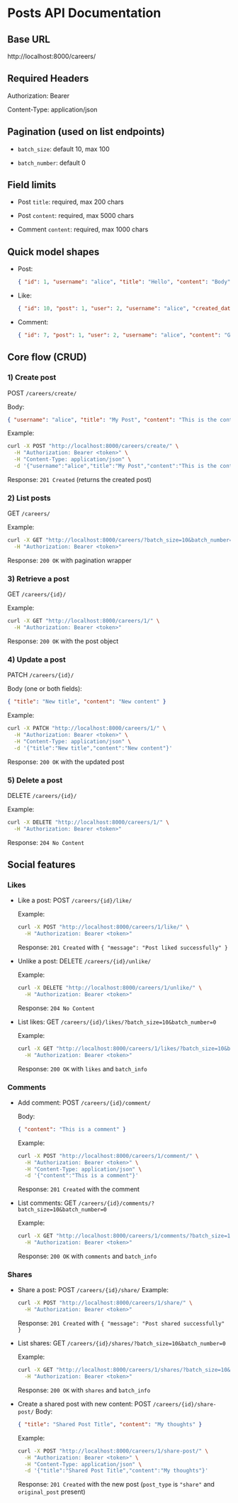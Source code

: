 # Posts API Documentation 



## Base URL

http://localhost:8000/careers/



## Required Headers

Authorization: Bearer <token>

Content-Type: application/json



## Pagination (used on list endpoints)

- `batch_size`: default 10, max 100


- `batch_number`: default 0



## Field limits

- Post `title`: required, max 200 chars


- Post `content`: required, max 5000 chars


- Comment `content`: required, max 1000 chars


## Quick model shapes

* Post:
  ```json
  { "id": 1, "username": "alice", "title": "Hello", "content": "Body", "created_datetime": "2024-01-15T10:30:00Z", "post_type": "post", "original_post": null }
  ```

* Like:
  ```json
  { "id": 10, "post": 1, "user": 2, "username": "alice", "created_datetime": "2024-01-15T10:30:00Z" }
  ```

* Comment:
  ```json
  { "id": 7, "post": 1, "user": 2, "username": "alice", "content": "Great post!", "created_datetime": "2024-01-15T10:30:00Z" }
  ```

## Core flow (CRUD)

### 1) Create post

POST `/careers/create/`

Body:
```json
{ "username": "alice", "title": "My Post", "content": "This is the content" }
```

Example:
```bash
curl -X POST "http://localhost:8000/careers/create/" \
  -H "Authorization: Bearer <token>" \
  -H "Content-Type: application/json" \
  -d '{"username":"alice","title":"My Post","content":"This is the content"}'
```

Response: `201 Created` (returns the created post)

### 2) List posts

GET `/careers/`

Example:
```bash
curl -X GET "http://localhost:8000/careers/?batch_size=10&batch_number=0" \
  -H "Authorization: Bearer <token>"
```

Response: `200 OK` with pagination wrapper

### 3) Retrieve a post

GET `/careers/{id}/`

Example:
```bash
curl -X GET "http://localhost:8000/careers/1/" \
  -H "Authorization: Bearer <token>"
```

Response: `200 OK` with the post object

### 4) Update a post

PATCH `/careers/{id}/`

Body (one or both fields):
```json
{ "title": "New title", "content": "New content" }
```

Example:
```bash
curl -X PATCH "http://localhost:8000/careers/1/" \
  -H "Authorization: Bearer <token>" \
  -H "Content-Type: application/json" \
  -d '{"title":"New title","content":"New content"}'
```

Response: `200 OK` with the updated post

### 5) Delete a post

DELETE `/careers/{id}/`

Example:

```bash
curl -X DELETE "http://localhost:8000/careers/1/" \
  -H "Authorization: Bearer <token>"
```

Response: `204 No Content`

## Social features

### Likes

* Like a post: POST `/careers/{id}/like/`
  
  Example:

  ```bash
  curl -X POST "http://localhost:8000/careers/1/like/" \
    -H "Authorization: Bearer <token>"
  ```

  Response: `201 Created` with `{ "message": "Post liked successfully" }`

* Unlike a post: DELETE `/careers/{id}/unlike/`
  
  Example:

  ```bash
  curl -X DELETE "http://localhost:8000/careers/1/unlike/" \
    -H "Authorization: Bearer <token>"
  ```

  Response: `204 No Content`

* List likes: GET `/careers/{id}/likes/?batch_size=10&batch_number=0`
  
  Example:

  ```bash
  curl -X GET "http://localhost:8000/careers/1/likes/?batch_size=10&batch_number=0" \
    -H "Authorization: Bearer <token>"
  ```

  Response: `200 OK` with `likes` and `batch_info`

### Comments

* Add comment: POST `/careers/{id}/comment/`
  
  Body:

  ```json
  { "content": "This is a comment" }
  ```

  Example:

  ```bash
  curl -X POST "http://localhost:8000/careers/1/comment/" \
    -H "Authorization: Bearer <token>" \
    -H "Content-Type: application/json" \
    -d '{"content":"This is a comment"}'
  ```

  Response: `201 Created` with the comment

* List comments: GET `/careers/{id}/comments/?batch_size=10&batch_number=0`
  
  Example:

  ```bash
  curl -X GET "http://localhost:8000/careers/1/comments/?batch_size=10&batch_number=0" \
    -H "Authorization: Bearer <token>"
  ```

  Response: `200 OK` with `comments` and `batch_info`

### Shares

* Share a post: POST `/careers/{id}/share/`
  Example:

  ```bash
  curl -X POST "http://localhost:8000/careers/1/share/" \
    -H "Authorization: Bearer <token>"
  ```

  Response: `201 Created` with `{ "message": "Post shared successfully" }`

* List shares: GET `/careers/{id}/shares/?batch_size=10&batch_number=0`
  
  Example:

  ```bash
  curl -X GET "http://localhost:8000/careers/1/shares/?batch_size=10&batch_number=0" \
    -H "Authorization: Bearer <token>"
  ```

  Response: `200 OK` with `shares` and `batch_info`

* Create a shared post with new content: POST `/careers/{id}/share-post/`
  Body:

  ```json
  { "title": "Shared Post Title", "content": "My thoughts" }
  ```

  Example:

  ```bash
  curl -X POST "http://localhost:8000/careers/1/share-post/" \
    -H "Authorization: Bearer <token>" \
    -H "Content-Type: application/json" \
    -d '{"title":"Shared Post Title","content":"My thoughts"}'
  ```

  Response: `201 Created` with the new post (`post_type` is `"share"` and `original_post` present)



